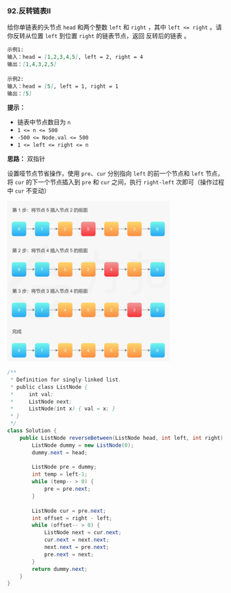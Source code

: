 ### 92.反转链表II

给你单链表的头节点 `head` 和两个整数 `left` 和 `right` ，其中 `left <= right` 。请你反转从位置 `left` 到位置 `right` 的链表节点，返回 反转后的链表 。

``` markdown
示例1:
输入：head = [1,2,3,4,5], left = 2, right = 4
输出：[1,4,3,2,5]

示例2:
输入：head = [5], left = 1, right = 1
输出：[5]
```

**提示：**

- 链表中节点数目为 `n`
- `1 <= n <= 500`
- `-500 <= Node.val <= 500`
- `1 <= left <= right <= n`



**思路：** 双指针

设置哑节点节省操作，使用 `pre`、`cur` 分别指向 `left` 的前一个节点和 `left` 节点，将 `cur` 的下一个节点插入到 `pre` 和 `cur` 之间，执行 `right-left` 次即可（操作过程中 `cur`  不变动）

<img src="img/92题图.jpg" style="zoom:40%"> 

``` java
/**
 * Definition for singly-linked list.
 * public class ListNode {
 *     int val;
 *     ListNode next;
 *     ListNode(int x) { val = x; }
 * }
 */
class Solution {
    public ListNode reverseBetween(ListNode head, int left, int right) {
        ListNode dummy = new ListNode(0);
        dummy.next = head;

        ListNode pre = dummy;
        int temp = left-1;
        while (temp-- > 0) {
            pre = pre.next;
        }

        ListNode cur = pre.next;
        int offset = right - left;
        while (offset-- > 0) {
            ListNode next = cur.next;
            cur.next = next.next;
            next.next = pre.next;
            pre.next = next;
        }   
        return dummy.next;
    }
}
```

